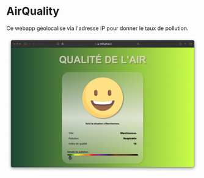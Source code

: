 # **AirQuality**

Ce webapp géolocalise via l'adresse IP pour donner le taux de pollution.

<div align="center">

![AirQuality](assets/screenshot/airQuality.png)